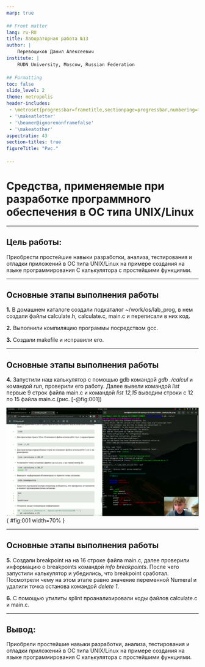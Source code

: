 ```yaml
---
marp: true

## Front matter
lang: ru-RU
title: Лабораторная работа №13
author: |
	Перевощиков Данил Алексеевич
institute: |
	RUDN University, Moscow, Russian Federation

## Formatting
toc: false
slide_level: 2
theme: metropolis
header-includes: 
 - \metroset{progressbar=frametitle,sectionpage=progressbar,numbering=fraction}
 - '\makeatletter'
 - '\beamer@ignorenonframefalse'
 - '\makeatother'
aspectratio: 43
section-titles: true
figureTitle: "Рис."

---
```


# Средства, применяемые при разработке программного обеспечения в ОС типа UNIX/Linux

---

## Цель работы:

Приобрести простейшие навыки разработки, анализа, тестирования и отладки приложений в ОС типа UNIX/Linux на примере создания на языке программирования С калькулятора с простейшими функциями.

---

## Основные этапы выполнения работы

**1.** В домашнем каталоге создали подкаталог ~/work/os/lab_prog, в нем создали файлы calculate.h, calculate.c, main.c и переписали в них код.

**2.** Выполнили компиляцию программы посредством gcc.

**3.** Создали makefile и исправили его.

---

## Основные этапы выполнения работы

**4.** Запустили наш калькулятор с помощью gdb командой *gdb ./calcul* и командой *run*, проверили его работу. Далее вывели командой *list* первые 9 строк файла main.c и командой *list 12,15* выводим строки с 12 по 15 файла main.c.(рис. [-@fig:001])

![Работа программы.](image/03.png){ #fig:001 width=70% } 

---

## Основные этапы выполнения работы

**5.** Создали breakpoint на на 16 строке файла main.c, далее проверили информацию о breakpoints командой *info breakpoints*. После чего запустили калькулятор и убедились, что breakpoint сработал. Посмотрели чему на этом этапе равно значение переменной Numeral и удалили точка останова командой *delete 1*.

**6.** С помощью утилиты splint проанализировали коды файлов calculate.c
и main.c.

---

## Вывод:

Приобрели простейшие навыки разработки, анализа, тестирования и отладки приложений в ОС типа UNIX/Linux на примере создания на языке программирования С калькулятора с простейшими функциями.